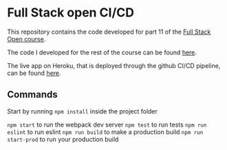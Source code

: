 # Full Stack open CI/CD

This repository contains the code developed for part 11 of the [Full Stack Open course](https://fullstackopen.com/en/).

The code I developed for the rest of the course can be found [here](https://github.com/Mirthis/fullstackopen).

The live app on Heroku, that is deployed through the github CI/CD pipeline, can be found [here](https://fso-phonebook-cicd.herokuapp.com/).

## Commands

Start by running `npm install` inside the project folder

`npm start` to run the webpack dev server
`npm test` to run tests
`npm run eslint` to run eslint
`npm run build` to make a production build
`npm run start-prod` to run your production build
